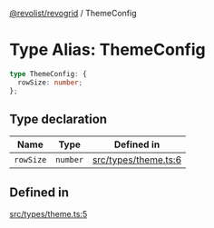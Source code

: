 [@revolist/revogrid](README.md) / ThemeConfig

# Type Alias: ThemeConfig

```ts
type ThemeConfig: {
  rowSize: number;
};
```

## Type declaration

| Name | Type | Defined in |
| ------ | ------ | ------ |
| `rowSize` | `number` | [src/types/theme.ts:6](https://github.com/revolist/revogrid/blob/2a9402fdf050fa45d175b041168181a63cd72777/src/types/theme.ts#L6) |

## Defined in

[src/types/theme.ts:5](https://github.com/revolist/revogrid/blob/2a9402fdf050fa45d175b041168181a63cd72777/src/types/theme.ts#L5)
